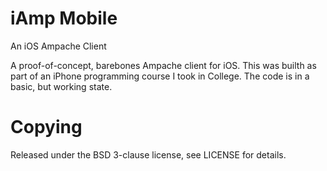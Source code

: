 iAmp Mobile
============
An iOS Ampache Client

A proof-of-concept, barebones Ampache client for iOS.  This was builth as part of an iPhone programming course I took in College.  The code is in a basic, but working state.


Copying
=======
Released under the BSD 3-clause license, see LICENSE for details.
